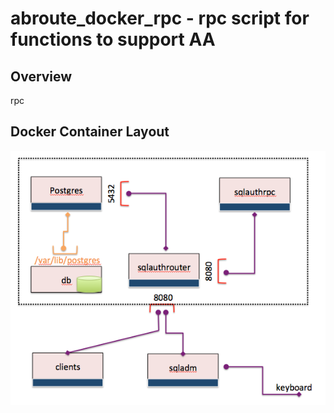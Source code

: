 # abroute_docker_rpc - rpc script for functions to support AA

## Overview

rpc

## Docker Container Layout

![alt text][docker_containers]

[docker_containers]:https://github.com/lgfausak/sqlauth/raw/master/docs/docker_containers.png "Docker Containers"
